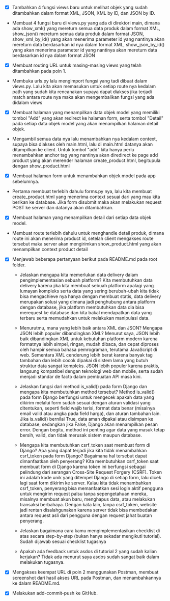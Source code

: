 
- [x] Tambahkan 4 fungsi views baru untuk melihat objek yang sudah ditambahkan dalam format XML, JSON, XML by ID, dan JSON by ID.
- Membuat 4 fungsi baru di views.py yang ada di direktori main, dimana ada show_xml() yang mereturn semua data produk dalam format XML, show_json() mereturn semua data produk dalam format JSON, show_xml_by_id() yang akan menerima parameter id yang nantinya akan mereturn data berdasarkan id nya dalam format XML, show_json_by_id() yang akan menerima parameter id yang nantinya akan mereturn data berdasarkan id nya dalam format JSON

- [x] Membuat routing URL untuk masing-masing views yang telah ditambahkan pada poin 1.
- Membuka urls.py lalu mengimport fungsi yang tadi dibuat dalam views.py. Lalu kita akan memasukan untuk setiap route nya kedalam path yang sudah kita rencanakan supaya dapat diakses jika terjadi match antara route nya maka akan mengembalikan fungsi yang ada didalam views

- [x] Membuat halaman yang menampilkan data objek model yang memiliki tombol "Add" yang akan redirect ke halaman form, serta tombol "Detail" pada setiap data objek model yang akan menampilkan halaman detail objek.
- Mengambil semua data nya lalu menambahkan nya kedalam context, supaya bisa diakses oleh main.html, lalu di main.html datanya akan ditampilkan ke client. Untuk tombol "add" kita hanya perlu menambahkan anchor tag yang nantinya akan diredirect ke page add product yang akan merender halaman create_product.html, begitupula dengan show_product.html

- [x] Membuat halaman form untuk menambahkan objek model pada app sebelumnya.
- Pertama membuat terlebih dahulu forms.py nya, lalu kita membuat create_product.html yang menerima context sesuai dari yang mau kita berikan ke database. Jika form disubmit maka akan melakukan request POST ke server dan datanya akan ditambahkan.

- [x] Membuat halaman yang menampilkan detail dari setiap data objek model.
- Membuat route terlebih dahulu untuk menghandle detail produk, dimana route ini akan menerima product id, setelah client mengakses route tersebut maka server akan mengirimkan show_product.html yang akan menampilkan context product detail

- [x] Menjawab beberapa pertanyaan berikut pada README.md pada root folder.
    - Jelaskan mengapa kita memerlukan data delivery dalam pengimplementasian sebuah platform?
    Kita membutuhkan data delivery karena jika kita membuat sebuah platform apalagi yang lumayan kompleks serta data yang sering berubah-ubah kita tidak bisa mengachieve nya hanya dengan membuat statis, data delivery merupakan solusi yang dimana jadi penghubung antara platform dengan database, jika platform membutuhkan data dia bisa merequest ke database dan kita bakal mendapatkan data yang terbaru serta memudahkan untuk melakukan manipulasi data.

    - Menurutmu, mana yang lebih baik antara XML dan JSON? Mengapa JSON lebih populer dibandingkan XML?
    Menurut saya, JSON lebih baik dibandingkan XML untuk kebutuhan platform modern karena formatnya lebih simpel, ringan, mudah dibaca, dan cepat diproses oleh hampir semua bahasa pemrograman, terutama JavaScript di web. Sementara XML cenderung lebih berat karena banyak tag tambahan dan lebih cocok dipakai di sistem lama yang butuh struktur data sangat kompleks. JSON lebih populer karena praktis, langsung kompatibel dengan teknologi web dan mobile, serta sudah menjadi standar de facto dalam pembuatan API masa kini.

    - Jelaskan fungsi dari method is_valid() pada form Django dan mengapa kita membutuhkan method tersebut?
    Method is_valid() pada form Django berfungsi untuk mengecek apakah data yang dikirim melalui form sudah sesuai dengan aturan validasi yang ditentukan, seperti field wajib terisi, format data benar (misalnya email valid atau angka pada field harga), dan aturan tambahan lain. Jika is_valid() bernilai True, data aman dipakai atau disimpan ke database, sedangkan jika False, Django akan menampilkan pesan error. Dengan begitu, method ini penting agar data yang masuk tetap bersih, valid, dan tidak merusak sistem maupun database.

    - Mengapa kita membutuhkan csrf_token saat membuat form di Django? Apa yang dapat terjadi jika kita tidak menambahkan csrf_token pada form Django? Bagaimana hal tersebut dapat dimanfaatkan oleh penyerang?
    Kita membutuhkan csrf_token saat membuat form di Django karena token ini berfungsi sebagai pelindung dari serangan Cross-Site Request Forgery (CSRF). Token ini adalah kode unik yang ditempel Django di setiap form, lalu dicek lagi saat form dikirim ke server. Kalau kita tidak menambahkan csrf_token, penyerang bisa memanfaatkan sesi login aktif pengguna untuk mengirim request palsu tanpa sepengetahuan mereka, misalnya membuat akun baru, menghapus data, atau melakukan transaksi berbahaya. Dengan kata lain, tanpa csrf_token, website jadi rentan disalahgunakan karena server tidak bisa membedakan antara request asli dari pengguna dengan request jahat buatan penyerang.

    - Jelaskan bagaimana cara kamu mengimplementasikan checklist di atas secara step-by-step (bukan hanya sekadar mengikuti tutorial).
    Sudah dijawab sesuai checklist tugasnya
    
    - Apakah ada feedback untuk asdos di tutorial 2 yang sudah kalian kerjakan?
    Tidak ada menurut saya asdos sudah sangat baik dalam melakukan tugasnya.

- [x] Mengakses keempat URL di poin 2 menggunakan Postman, membuat screenshot dari hasil akses URL pada Postman, dan menambahkannya ke dalam README.md.
- [x] Melakukan add-commit-push ke GitHub.
